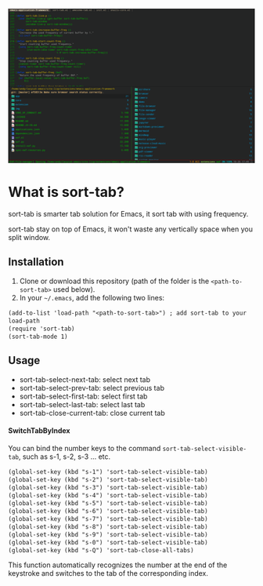 <p align="center">
  <img width="800" src="./screenshot.png">
</p>

# What is sort-tab?
sort-tab is smarter tab solution for Emacs, it sort tab with using frequency.

sort-tab stay on top of Emacs, it won't waste any vertically space when you split window.

## Installation
1. Clone or download this repository (path of the folder is the `<path-to-sort-tab>` used below).
2. In your `~/.emacs`, add the following two lines:
```elisp
(add-to-list 'load-path "<path-to-sort-tab>") ; add sort-tab to your load-path
(require 'sort-tab)
(sort-tab-mode 1)
```

## Usage
* sort-tab-select-next-tab: select next tab
* sort-tab-select-prev-tab: select previous tab
* sort-tab-select-first-tab: select first tab
* sort-tab-select-last-tab: select last tab
* sort-tab-close-current-tab: close current tab

#### SwitchTabByIndex
You can bind the number keys to the command ```sort-tab-select-visible-tab```, such as s-1, s-2, s-3 ... etc.

```
(global-set-key (kbd "s-1") 'sort-tab-select-visible-tab)
(global-set-key (kbd "s-2") 'sort-tab-select-visible-tab)
(global-set-key (kbd "s-3") 'sort-tab-select-visible-tab)
(global-set-key (kbd "s-4") 'sort-tab-select-visible-tab)
(global-set-key (kbd "s-5") 'sort-tab-select-visible-tab)
(global-set-key (kbd "s-6") 'sort-tab-select-visible-tab)
(global-set-key (kbd "s-7") 'sort-tab-select-visible-tab)
(global-set-key (kbd "s-8") 'sort-tab-select-visible-tab)
(global-set-key (kbd "s-9") 'sort-tab-select-visible-tab)
(global-set-key (kbd "s-0") 'sort-tab-select-visible-tab)
(global-set-key (kbd "s-Q") 'sort-tab-close-all-tabs)
```

This function automatically recognizes the number at the end of the keystroke
and switches to the tab of the corresponding index.
